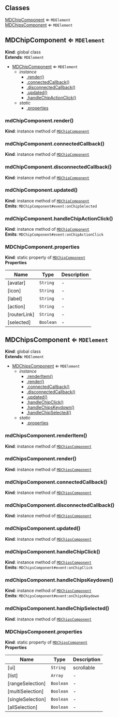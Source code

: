 ## Classes

<dl>
<dt><a href="#MDChipComponent">MDChipComponent</a> ⇐ <code>MDElement</code></dt>
<dd></dd>
<dt><a href="#MDChipsComponent">MDChipsComponent</a> ⇐ <code>MDElement</code></dt>
<dd></dd>
</dl>

<a name="MDChipComponent"></a>

## MDChipComponent ⇐ <code>MDElement</code>
**Kind**: global class  
**Extends**: <code>MDElement</code>  

* [MDChipComponent](#MDChipComponent) ⇐ <code>MDElement</code>
    * _instance_
        * [.render()](#MDChipComponent+render)
        * [.connectedCallback()](#MDChipComponent+connectedCallback)
        * [.disconnectedCallback()](#MDChipComponent+disconnectedCallback)
        * [.updated()](#MDChipComponent+updated)
        * [.handleChipActionClick()](#MDChipComponent+handleChipActionClick)
    * _static_
        * [.properties](#MDChipComponent.properties)

<a name="MDChipComponent+render"></a>

### mdChipComponent.render()
**Kind**: instance method of [<code>MDChipComponent</code>](#MDChipComponent)  
<a name="MDChipComponent+connectedCallback"></a>

### mdChipComponent.connectedCallback()
**Kind**: instance method of [<code>MDChipComponent</code>](#MDChipComponent)  
<a name="MDChipComponent+disconnectedCallback"></a>

### mdChipComponent.disconnectedCallback()
**Kind**: instance method of [<code>MDChipComponent</code>](#MDChipComponent)  
<a name="MDChipComponent+updated"></a>

### mdChipComponent.updated()
**Kind**: instance method of [<code>MDChipComponent</code>](#MDChipComponent)  
**Emits**: <code>MDChipComponent#event:onChipSelected</code>  
<a name="MDChipComponent+handleChipActionClick"></a>

### mdChipComponent.handleChipActionClick()
**Kind**: instance method of [<code>MDChipComponent</code>](#MDChipComponent)  
**Emits**: <code>MDChipComponent#event:onChipActionClick</code>  
<a name="MDChipComponent.properties"></a>

### MDChipComponent.properties
**Kind**: static property of [<code>MDChipComponent</code>](#MDChipComponent)  
**Properties**

| Name | Type | Description |
| --- | --- | --- |
| [avatar] | <code>String</code> | - |
| [icon] | <code>String</code> | - |
| [label] | <code>String</code> | - |
| [action] | <code>String</code> | - |
| [routerLink] | <code>String</code> | - |
| [selected] | <code>Boolean</code> | - |

<a name="MDChipsComponent"></a>

## MDChipsComponent ⇐ <code>MDElement</code>
**Kind**: global class  
**Extends**: <code>MDElement</code>  

* [MDChipsComponent](#MDChipsComponent) ⇐ <code>MDElement</code>
    * _instance_
        * [.renderItem()](#MDChipsComponent+renderItem)
        * [.render()](#MDChipsComponent+render)
        * [.connectedCallback()](#MDChipsComponent+connectedCallback)
        * [.disconnectedCallback()](#MDChipsComponent+disconnectedCallback)
        * [.updated()](#MDChipsComponent+updated)
        * [.handleChipClick()](#MDChipsComponent+handleChipClick)
        * [.handleChipsKeydown()](#MDChipsComponent+handleChipsKeydown)
        * [.handleChipSelected()](#MDChipsComponent+handleChipSelected)
    * _static_
        * [.properties](#MDChipsComponent.properties)

<a name="MDChipsComponent+renderItem"></a>

### mdChipsComponent.renderItem()
**Kind**: instance method of [<code>MDChipsComponent</code>](#MDChipsComponent)  
<a name="MDChipsComponent+render"></a>

### mdChipsComponent.render()
**Kind**: instance method of [<code>MDChipsComponent</code>](#MDChipsComponent)  
<a name="MDChipsComponent+connectedCallback"></a>

### mdChipsComponent.connectedCallback()
**Kind**: instance method of [<code>MDChipsComponent</code>](#MDChipsComponent)  
<a name="MDChipsComponent+disconnectedCallback"></a>

### mdChipsComponent.disconnectedCallback()
**Kind**: instance method of [<code>MDChipsComponent</code>](#MDChipsComponent)  
<a name="MDChipsComponent+updated"></a>

### mdChipsComponent.updated()
**Kind**: instance method of [<code>MDChipsComponent</code>](#MDChipsComponent)  
<a name="MDChipsComponent+handleChipClick"></a>

### mdChipsComponent.handleChipClick()
**Kind**: instance method of [<code>MDChipsComponent</code>](#MDChipsComponent)  
**Emits**: <code>MDChipsComponent#event:onChipClick</code>  
<a name="MDChipsComponent+handleChipsKeydown"></a>

### mdChipsComponent.handleChipsKeydown()
**Kind**: instance method of [<code>MDChipsComponent</code>](#MDChipsComponent)  
**Emits**: <code>MDChipsComponent#event:onChipsKeydown</code>  
<a name="MDChipsComponent+handleChipSelected"></a>

### mdChipsComponent.handleChipSelected()
**Kind**: instance method of [<code>MDChipsComponent</code>](#MDChipsComponent)  
<a name="MDChipsComponent.properties"></a>

### MDChipsComponent.properties
**Kind**: static property of [<code>MDChipsComponent</code>](#MDChipsComponent)  
**Properties**

| Name | Type | Description |
| --- | --- | --- |
| [ui] | <code>String</code> | scrollable |
| [list] | <code>Array</code> | - |
| [rangeSelection] | <code>Boolean</code> | - |
| [multiSelection] | <code>Boolean</code> | - |
| [singleSelection] | <code>Boolean</code> | - |
| [allSelection] | <code>Boolean</code> | - |


